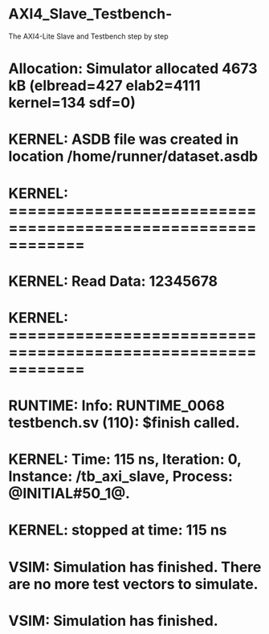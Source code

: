 # AXI4_Slave_Testbench-
The AXI4-Lite Slave and Testbench step by step
# Allocation: Simulator allocated 4673 kB (elbread=427 elab2=4111 kernel=134 sdf=0)
# KERNEL: ASDB file was created in location /home/runner/dataset.asdb
# KERNEL: ============================================================
# KERNEL: Read Data: 12345678
# KERNEL: ============================================================
# RUNTIME: Info: RUNTIME_0068 testbench.sv (110): $finish called.
# KERNEL: Time: 115 ns,  Iteration: 0,  Instance: /tb_axi_slave,  Process: @INITIAL#50_1@.
# KERNEL: stopped at time: 115 ns
# VSIM: Simulation has finished. There are no more test vectors to simulate.
# VSIM: Simulation has finished.
